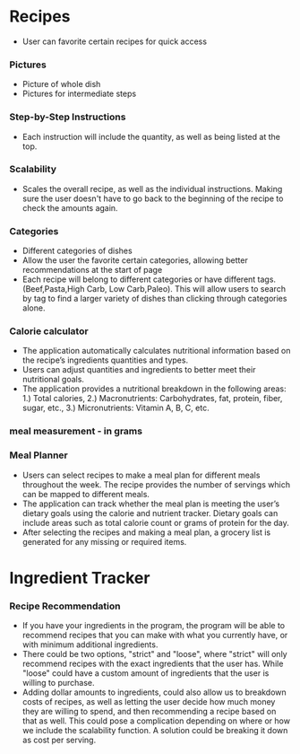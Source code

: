 # Recipes
- User can favorite certain recipes for quick access
### Pictures
- Picture of whole dish
- Pictures for intermediate steps

### Step-by-Step Instructions
- Each instruction will include the quantity, as well as being listed at the top.

### Scalability
- Scales the overall recipe, as well as the individual instructions. Making sure the user
doesn't have to go back to the beginning of the recipe to check the amounts again.

### Categories
- Different categories of dishes
- Allow the user the favorite certain categories, allowing better recommendations at the start of page
- Each recipe will belong to different categories or have different tags. (Beef,Pasta,High Carb, Low Carb,Paleo).
This will allow users to search by tag to find a larger variety of dishes than clicking through categories alone.

### Calorie calculator
- The application automatically calculates nutritional information based on the recipe’s ingredients quantities and types.
- Users can adjust quantities and ingredients to better meet their nutritional goals.
- The application provides a nutritional breakdown in the following areas: 1.) Total calories, 2.) Macronutrients: Carbohydrates, fat, protein, fiber, sugar, etc., 3.) Micronutrients: Vitamin A, B, C, etc.

### meal measurement - in grams

### Meal Planner
-	Users can select recipes to make a meal plan for different meals throughout the week. The recipe provides the number of servings which can be mapped to different meals. 
-	The application can track whether the meal plan is meeting the user’s dietary goals using the calorie and nutrient tracker. Dietary goals can include areas such as total calorie count or grams of protein for the day. 
-	After selecting the recipes and making a meal plan, a grocery list is generated for any missing or required items.



# Ingredient Tracker

### Recipe Recommendation
- If you have your ingredients in the program, the program will be able to recommend recipes that you can make
with what you currently have, or with minimum additional ingredients.
- There could be two options, "strict" and "loose", where "strict" will only recommend recipes with the exact
ingredients that the user has. While "loose" could have a custom amount of ingredients that the user is willing
to purchase.
- Adding dollar amounts to ingredients, could also allow us to breakdown costs of recipes, as well as letting
the user decide how much money they are willing to spend, and then recommending a recipe based on that as well.
This could pose a complication depending on where or how we include the scalability function. A solution could
be breaking it down as cost per serving.
